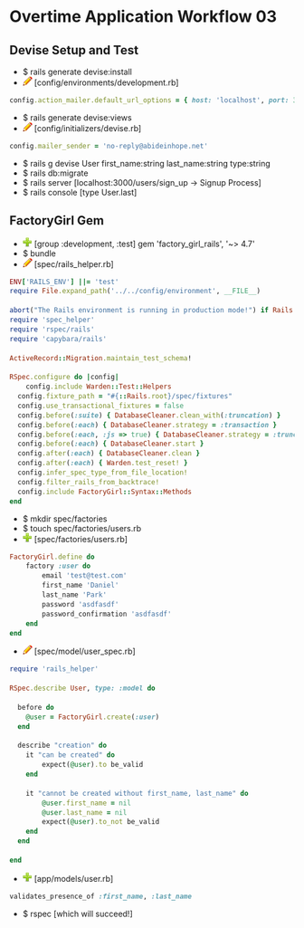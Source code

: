 # Overtime Application Workflow 03

## Devise Setup and Test

- $ rails generate devise:install
- ![edit](edit.png) [config/environments/development.rb]
```rb
config.action_mailer.default_url_options = { host: 'localhost', port: 3000 }
```
- $ rails generate devise:views
- ![edit](edit.png) [config/initializers/devise.rb]
```rb
config.mailer_sender = 'no-reply@abideinhope.net'
```
- $ rails g devise User first_name:string last_name:string type:string
- $ rails db:migrate
- $ rails server [localhost:3000/users/sign_up -> Signup Process]
- $ rails console [type User.last]

## FactoryGirl Gem

- ![add](plus.png) [group :development, :test] gem 'factory_girl_rails', '~> 4.7'
- $ bundle
- ![edit](edit.png) [spec/rails_helper.rb]
```rb
ENV['RAILS_ENV'] ||= 'test'
require File.expand_path('../../config/environment', __FILE__)

abort("The Rails environment is running in production mode!") if Rails.env.production?
require 'spec_helper'
require 'rspec/rails'
require 'capybara/rails'

ActiveRecord::Migration.maintain_test_schema!

RSpec.configure do |config|
	config.include Warden::Test::Helpers
  config.fixture_path = "#{::Rails.root}/spec/fixtures"
  config.use_transactional_fixtures = false
  config.before(:suite) { DatabaseCleaner.clean_with(:truncation) }
  config.before(:each) { DatabaseCleaner.strategy = :transaction }
  config.before(:each, :js => true) { DatabaseCleaner.strategy = :truncation }
  config.before(:each) { DatabaseCleaner.start }
  config.after(:each) { DatabaseCleaner.clean }
  config.after(:each) { Warden.test_reset! }
  config.infer_spec_type_from_file_location!
  config.filter_rails_from_backtrace!
  config.include FactoryGirl::Syntax::Methods
end
```

- $ mkdir spec/factories
- $ touch spec/factories/users.rb
- ![add](plus.png) [spec/factories/users.rb]
```rb
FactoryGirl.define do 
	factory :user do
		email 'test@test.com'
		first_name 'Daniel'
		last_name 'Park'
		password 'asdfasdf'
		password_confirmation 'asdfasdf'
	end
end
```
- ![edit](edit.png) [spec/model/user_spec.rb]
```rb
require 'rails_helper'

RSpec.describe User, type: :model do

  before do
  	@user = FactoryGirl.create(:user)
  end

  describe "creation" do
  	it "can be created" do
  		expect(@user).to be_valid
  	end

  	it "cannot be created without first_name, last_name" do
  		@user.first_name = nil
  		@user.last_name = nil
  		expect(@user).to_not be_valid
  	end
  end

end
```
- ![add](plus.png) [app/models/user.rb]
```rb
validates_presence_of :first_name, :last_name
```

- $ rspec [which will succeed!]